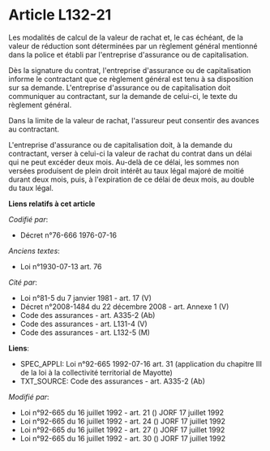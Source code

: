 # Article L132-21

Les modalités de calcul de la valeur de rachat et, le cas échéant, de la valeur de réduction sont déterminées par un
règlement général mentionné dans la police et établi par l'entreprise d'assurance ou de capitalisation.

Dès la signature du contrat, l'entreprise d'assurance ou de capitalisation informe le contractant que ce règlement général
est tenu à sa disposition sur sa demande. L'entreprise d'assurance ou de capitalisation doit communiquer au contractant, sur
la demande de celui-ci, le texte du règlement général.

Dans la limite de la valeur de rachat, l'assureur peut consentir des avances au contractant.

L'entreprise d'assurance ou de capitalisation doit, à la demande du contractant, verser à celui-ci la valeur de rachat du
contrat dans un délai qui ne peut excéder deux mois. Au-delà de ce délai, les sommes non versées produisent de plein droit
intérêt au taux légal majoré de moitié durant deux mois, puis, à l'expiration  de ce délai de deux mois, au double du taux
légal.

**Liens relatifs à cet article**

_Codifié par_:

  - Décret n°76-666 1976-07-16

_Anciens textes_:

  - Loi n°1930-07-13 art. 76

_Cité par_:

  - Loi n°81-5 du 7 janvier 1981 - art. 17 (V)
  - Décret n°2008-1484 du 22 décembre 2008 - art. Annexe 1 (V)
  - Code des assurances - art. A335-2 (Ab)
  - Code des assurances - art. L131-4 (V)
  - Code des assurances - art. L132-5 (M)

**Liens**:

  - SPEC_APPLI: Loi n°92-665 1992-07-16 art. 31 (application du chapitre III de la loi à la collectivité territorial de Mayotte)
  - TXT_SOURCE: Code des assurances - art. A335-2 (Ab)

_Modifié par_:

  - Loi n°92-665 du 16 juillet 1992 - art. 21 () JORF 17 juillet 1992
  - Loi n°92-665 du 16 juillet 1992 - art. 24 () JORF 17 juillet 1992
  - Loi n°92-665 du 16 juillet 1992 - art. 27 () JORF 17 juillet 1992
  - Loi n°92-665 du 16 juillet 1992 - art. 30 () JORF 17 juillet 1992
